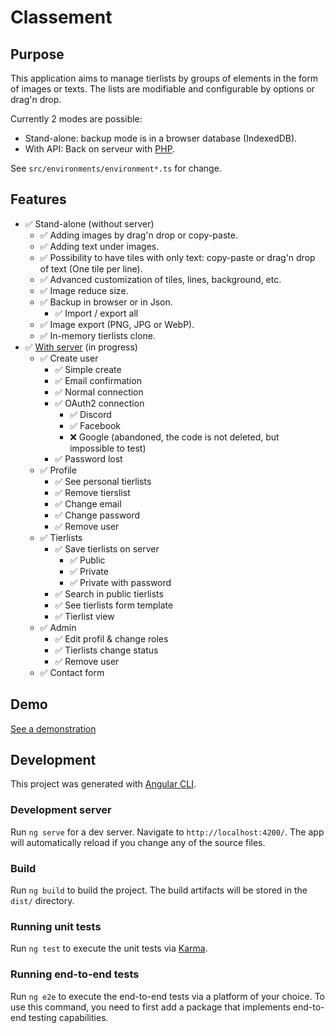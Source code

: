 # Classement

## Purpose

This application aims to manage tierlists by groups of elements in the form of images or texts.
The lists are modifiable and configurable by options or drag'n drop.

Currently 2 modes are possible:

-   Stand-alone: backup mode is in a browser database (IndexedDB).
-   With API: Back on serveur with [PHP](https://git.ikilote.net/classement/serveur).

See `src/environments/environment*.ts` for change.

## Features

-   ✅ Stand-alone (without server)
    -   ✅ Adding images by drag'n drop or copy-paste.
    -   ✅ Adding text under images.
    -   ✅ Possibility to have tiles with only text: copy-paste or drag'n drop of text (One tile per line).
    -   ✅ Advanced customization of tiles, lines, background, etc.
    -   ✅ Image reduce size.
    -   ✅ Backup in browser or in Json.
        -   ✅ Import / export all
    -   ✅ Image export (PNG, JPG or WebP).
    -   ✅ In-memory tierlists clone.
-   ✅ [With server](https://git.ikilote.net/classement/serveur) (in progress)
    -   ✅ Create user
        -   ✅ Simple create
        -   ✅ Email confirmation
        -   ✅ Normal connection
        -   ✅ OAuth2 connection
            -   ✅ Discord
            -   ✅ Facebook
            -   ❌ Google (abandoned, the code is not deleted, but impossible to test)
        -   ✅ Password lost
    -   ✅ Profile
        -   ✅ See personal tierlists
        -   ✅ Remove tierslist
        -   ✅ Change email
        -   ✅ Change password
        -   ✅ Remove user
    -   ✅ Tierlists
        -   ✅ Save tierlists on server
            -   ✅ Public
            -   ✅ Private
            -   ✅ Private with password
        -   ✅ Search in public tierlists
        -   ✅ See tierlists form template
        -   ✅ Tierlist view
    -   ✅ Admin
        -   ✅ Edit profil & change roles
        -   ✅ Tierlists change status
        -   ✅ Remove user
    -   ✅ Contact form

## Demo

[See a demonstration](https://classement.ikilote.net/)

## Development

This project was generated with [Angular CLI](https://github.com/angular/angular-cli).

### Development server

Run `ng serve` for a dev server. Navigate to `http://localhost:4200/`. The app will automatically reload if you change any of the source files.

### Build

Run `ng build` to build the project. The build artifacts will be stored in the `dist/` directory.

### Running unit tests

Run `ng test` to execute the unit tests via [Karma](https://karma-runner.github.io).

### Running end-to-end tests

Run `ng e2e` to execute the end-to-end tests via a platform of your choice. To use this command, you need to first add a package that implements end-to-end testing capabilities.
